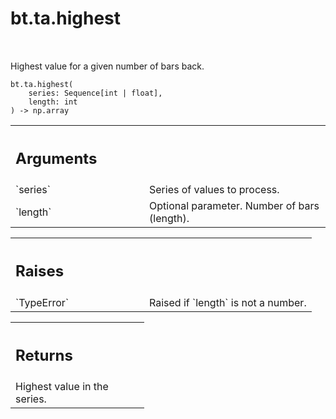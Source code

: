 <div itemscope itemtype="http://developers.google.com/ReferenceObject">
<meta itemprop="name" content="bt.ta.highest" />
<meta itemprop="path" content="Stable" />
</div>

# bt.ta.highest

<!-- Insert buttons and diff -->

<table class="tfo-notebook-buttons tfo-api nocontent" align="left">

</table>



Highest value for a given number of bars back.

<pre class="devsite-click-to-copy prettyprint lang-py tfo-signature-link">
<code>bt.ta.highest(
    series: Sequence[int | float],
    length: int
) -> np.array
</code></pre>



<!-- Placeholder for "Used in" -->


<!-- Tabular view -->
 <table class="responsive fixed orange">
<colgroup><col width="214px"><col></colgroup>
<tr><th colspan="2" style="text-align: left;"><h2 class="add-link">Arguments</h2></th></tr>

<tr>
<td>
`series`
</td>
<td>
Series of values to process.
</td>
</tr><tr>
<td>
`length`
</td>
<td>
Optional parameter. Number of bars (length).
</td>
</tr>
</table>



<!-- Tabular view -->
 <table class="responsive fixed orange">
<colgroup><col width="214px"><col></colgroup>
<tr><th colspan="2" style="text-align: left;"><h2 class="add-link">Raises</h2></th></tr>

<tr>
<td>
`TypeError`
</td>
<td>
Raised if `length` is not a number.
</td>
</tr>
</table>



<!-- Tabular view -->
 <table class="responsive fixed orange">
<colgroup><col width="214px"><col></colgroup>
<tr><th colspan="2" style="text-align: left;"><h2 class="add-link">Returns</h2></th></tr>
<tr class="alt">
<td colspan="2">
Highest value in the series.
</td>
</tr>

</table>


